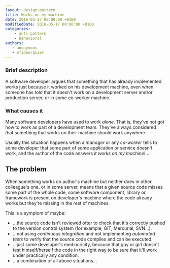 ```yaml
---
layout: design-pattern
title: Works on my machine
date: 2016-05-17 00:00:00 +0100
modifiedDate: 2016-05-17 00:00:00 +0100
categories:
    - anti-pattern
    - behavioral
authors: 
   - anonymous
   - mfidemraizer
---
```


### Brief description

A software developer argues that something that has already implemented works just because it worked on his development machine, even when someone has told that it doesn't work on a development server and/or production server, or in some co-worker machine. 

### What causes it

Many software developers have used to work *alone*. That is, they've not got how to work as part of a development team. They've always considered that something that works on their machine should work anywhere.

Usually this situation happens when a *manager* or any *co-worker* tells to some developer that some part of some application or service doesn't work, and the author of the code answers *it works on my machine!*...

## The problem

When something works on author's machine but neither does in other colleague's one, or in some server, means that a given source code misses some part of the whole code, some software component, library or framework is present on developer's machine where the code already works but they're missing in the rest of machines.

This is a symptom of maybe:

- ...the source code isn't reviewed ofter to check that it's correctly pushed to the version control system (for example, GIT, Mercurial, SVN...).
- ...not using *continuous integration* and not implementing *automated tests* to verify that the source code compiles and can be executed.
- ...just some developer's mediocricity, because that guy or girl doesn't test himself/herself the code in the right way to be sure that it'll work under practically any condition.
- ...a combination of all above situations...